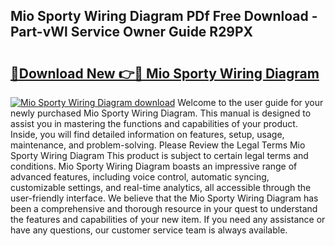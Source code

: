 ## Mio Sporty Wiring Diagram PDf Free Download - Part-vWl Service Owner Guide R29PX

# <h2><a href="http://dfpwdew.blite.top/?on=Mio+Sporty+Wiring+Diagram">🔗Download New 👉🔴 Mio Sporty Wiring Diagram</a></h2>

[![Mio Sporty Wiring Diagram download](https://i.imgur.com/lujVjoI.png)](http://dfpwdew.blite.top/?on=Mio+Sporty+Wiring+Diagram)
Welcome to the user guide for your newly purchased Mio Sporty Wiring Diagram. This manual is designed to assist you in mastering the functions and capabilities of your product. Inside, you will find detailed information on features, setup, usage, maintenance, and problem-solving. Please Review the Legal Terms Mio Sporty Wiring Diagram This product is subject to certain legal terms and conditions. Mio Sporty Wiring Diagram boasts an impressive range of advanced features, including voice control, automatic syncing, customizable settings, and real-time analytics, all accessible through the user-friendly interface. We believe that the Mio Sporty Wiring Diagram has been a comprehensive and thorough resource in your quest to understand the features and capabilities of your new item. If you need any assistance or have any questions, our customer service team is always available.
